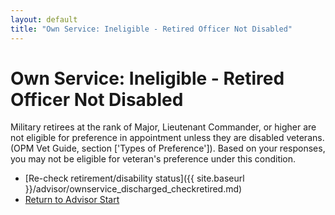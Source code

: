 ```yaml
---
layout: default
title: "Own Service: Ineligible - Retired Officer Not Disabled"
---
```


# Own Service: Ineligible - Retired Officer Not Disabled

Military retirees at the rank of Major, Lieutenant Commander, or higher are not eligible for preference in appointment unless they are disabled veterans. (OPM Vet Guide, section ['Types of Preference']). Based on your responses, you may not be eligible for veteran's preference under this condition.

* [Re-check retirement/disability status]({{ site.baseurl }}/advisor/ownservice_discharged_checkretired.md)
* [Return to Advisor Start](./start.md)
